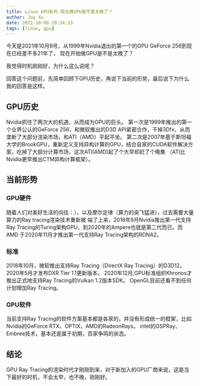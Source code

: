 ```yaml
---
title: Linux GPU系列-现在做GPU是不是太晚了？
author: Joy Xu
date: 2021-10-08 20:24:13
tags: [linux, gpu]
---
```


今天是2021年10月8号，从1999年Nvidia退出的第一个的GPU GeForce 256到现在已经差不多21年了，
现在开始做GPU是不是太晚了？

我觉得时机刚刚好，为什么这么说呢？

回答这个问题前，先简单回顾下GPU历史，再说下当前的形势，最后说下为什么我的回答是这样。

## GPU历史

Nvidia抓住了两次大的机遇，从而成为GPU的巨头。
第一次是1999年推出的第一个业界公认的GeForce 256，和微软推出的D3D API紧密合作，干掉3Dfx，从而垄断了大部分渲染市场，和ATI（AMD）平起平坐。
第二次是2007年基于斯坦福大学的BrookGPU，重新定义支持异构计算的GPU，结合自家的CUDA软件解决方案，吃掉了大部分计算市场，这次ATI(AMD)起了个大早却赶了个晚集
（ATI比Nvidia更早推出CTM异构计算框架）。

## 当前形势

### GPU硬件

随着人们对美好生活的向往：），以及摩尔定律（算力的突飞猛进），过去需要大量算力的Ray tracing渲染技术重新被
端了上来，2018年9月Nvidia推出第一代支持Ray Tracing的Turing架构GPU，到2020年的Ampere也就是第二代而已。而AMD
于2020年11月才推出第一代支持Ray Tracing架构的RDNA2。

### 标准

2018年10月，微软推出支持Ray Tracing（DirectX Ray Tracing）的D3D12。2020年5月才发布DXR Tier 1.1更新版本。
2020年12月,GPU标准组织Khronos才推出正式地支持Ray Tracing的Vulkan 1.2版本SDK。
OpenGL目前还看不到任何计划增加Ray Tracing。

### GPU软件

当前支持Ray Tracing的软件方案基本都是各家的，并没有形成统一的框架，比如Nvidia的GeForce RTX、OPTIX，AMD的RadeonRays，
intel的OSPRay、Embree技术，基本还是属于初期，百家争鸣的状态。

## 结论

GPU Ray Tracing的渲染时代才刚刚到来，对于新加入的GPU厂商来说，这是当下最好的时机，不会太早，也不晚，刚刚好。
